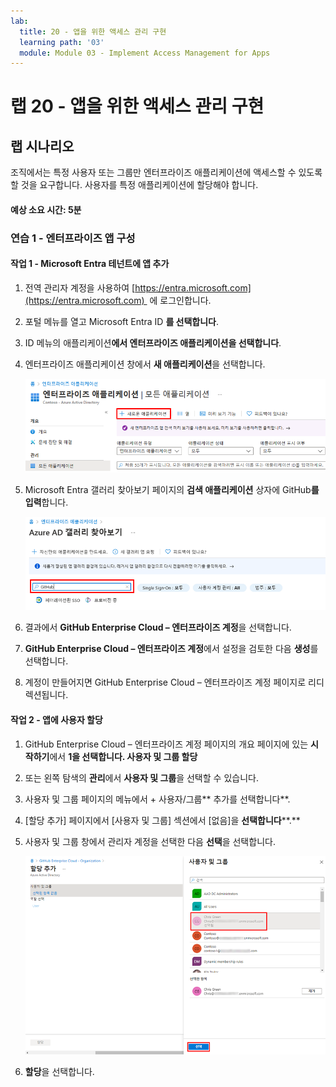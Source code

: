 ```yaml
---
lab:
  title: 20 - 앱을 위한 액세스 관리 구현
  learning path: '03'
  module: Module 03 - Implement Access Management for Apps
---
```


# 랩 20 - 앱을 위한 액세스 관리 구현

## 랩 시나리오

조직에서는 특정 사용자 또는 그룹만 엔터프라이즈 애플리케이션에 액세스할 수 있도록 할 것을 요구합니다. 사용자를 특정 애플리케이션에 할당해야 합니다.

#### 예상 소요 시간: 5분

### 연습 1 - 엔터프라이즈 앱 구성

#### 작업 1 - Microsoft Entra 테넌트에 앱 추가

1. 전역 관리자 계정을 사용하여 [https://entra.microsoft.com](https://entra.microsoft.com)  에 로그인합니다.

2. 포털 메뉴를 열고 Microsoft Entra ID **를 선택합니다**.

3. ID 메뉴의 애플리케이션**에서 **엔터프라이즈 애플리케이션을** 선택합니다**.

4. 엔터프라이즈 애플리케이션 창에서 **새 애플리케이션**을 선택합니다.

    ![새 애플리케이션이 강조 표시된 엔터프라이즈 애플리케이션 페이지를 표시하는 화면 이미지](./media/lp3-mod1-new-enterprise-application.png)

5. Microsoft Entra 갤러리 찾아보기 페이지의 **검색 애플리케이션** 상자에 GitHub**를 입력**합니다.

    ![검색 상자가 강조 표시된 Microsoft Entra 갤러리 찾아보기 페이지를 표시하는 화면 이미지](./media/lp3-mod1-azure-ad-gallery-search.png)

6. 결과에서 **GitHub Enterprise Cloud – 엔터프라이즈 계정**을 선택합니다.

7. **GitHub Enterprise Cloud – 엔터프라이즈 계정**에서 설정을 검토한 다음 **생성**를 선택합니다.

8. 계정이 만들어지면 GitHub Enterprise Cloud – 엔터프라이즈 계정 페이지로 리디렉션됩니다.

#### 작업 2 - 앱에 사용자 할당

1. GitHub Enterprise Cloud – 엔터프라이즈 계정 페이지의 개요 페이지에 있는 **시작하기**에서 **1을 선택합니다. 사용자 및 그룹 할당**

2. 또는 왼쪽 탐색의 **관리**에서 **사용자 및 그룹**을 선택할 수 있습니다.

3. 사용자 및 그룹 페이지의 메뉴에서 + 사용자/그룹** 추가를 선택합니다**.

4. [할당 추가] 페이지에서 [사용자 및 그룹] 섹션에서 [없음]을 **선택합니다****.**

5. 사용자 및 그룹 창에서 관리자 계정을 선택한 다음 **선택**을 선택합니다.

    ![선택 단추가 강조 표시된 앱에 사용자 계정 할당을 추가하는 과정을 표시하는 화면 이미지 ](./media/lp3-mod1-add-app-assignment.png)

6. **할당**을 선택합니다.

